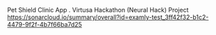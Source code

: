 Pet Shield Clinic App .
Virtusa Hackathon (Neural Hack) Project
https://sonarcloud.io/summary/overall?id=examly-test_3ff42f32-b1c2-4479-9f2f-4b7f66ba7d25
